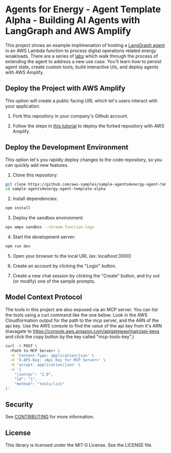 # Agents for Energy - Agent Template Alpha - Building AI Agents with LangGraph and AWS Amplify

This project shows an example implimenation of hosting a [LangGraph agent](https://www.langchain.com/langgraph) in an AWS Lambda function to process digital operations related energy woakloads. There are a series of [labs](/labs/labs.md) which walk through the process of extending the agent to address a new use case. You'll learn how to persist agent state, create custom tools, build interactive UIs, and deploy agents with AWS Amplify.

## Deploy the Project with AWS Amplify
This option will create a public facing URL which let's users interact with your application.

1. Fork this repository in your company's Github account.

2. Follow the steps in [this tutorial](https://docs.aws.amazon.com/amplify/latest/userguide/getting-started-next.html) to deploy the forked repository with AWS Amplify.


## Deploy the Development Environment
This option let's you rapidly deploy changes to the code repository, so you can quickly add new features.

1. Clone this repository:
```bash
git clone https://github.com/aws-samples/sample-agents4energy-agent-template-alpha
cd sample-agents4energy-agent-template-alpha
```

2. Install dependencies:
```bash
npm install
```

3. Deploy the sandbox environment:
```bash
npx ampx sandbox --stream-function-logs
```

4. Start the development server:
```bash
npm run dev
```

5. Open your browser to the local URL (ex: localhost:3000)

6. Create an account by clicking the "Login" button.

7. Create a new chat session by clicking the "Create" button, and try out (or modify) one of the sample prompts.


## Model Context Protocol
The tools in this project are also exposed via an MCP server. You can list the tools using a curl command like the one below. Look in the AWS Cloudformation output for the path to the mcp server, and the ARN of the api key. Use the AWS console to find the value of the api key from it's ARN (navagate to https://console.aws.amazon.com/apigateway/main/api-keys and click the copy button by the key called "mcp-tools-key".)

```bash
curl -X POST \
  <Path to MCP Server> \
  -H 'Content-Type: application/json' \
  -H 'X-API-Key: <Api Key for MCP Server>' \
  -H 'accept: application/json' \
  -d '{
    "jsonrpc": "2.0",
    "id": "1",
    "method": "tools/list"
}'
```

## Security

See [CONTRIBUTING](CONTRIBUTING.md#security-issue-notifications) for more information.

## License

This library is licensed under the MIT-0 License. See the LICENSE file.




